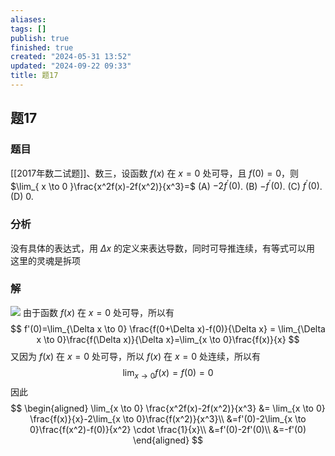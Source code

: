 ```yaml
---
aliases: 
tags: []
publish: true
finished: true
created: "2024-05-31 13:52"
updated: "2024-09-22 09:33"
title: 题17
---
```

## 题17
### 题目
[[2017年数二试题]]、数三，设函数 $f(x)$ 在 $x=0$ 处可导，且 $f(0)=0$，则 $\lim_{ x \to 0 }\frac{x^2f(x)-2f(x^2)}{x^3}=$
(A) $-2f^{\prime}(0)$.
(B) $-f^{\prime}(0)$.
(C) $f^{\prime}(0)$.
(D) $0$.
### 分析
没有具体的表达式，用 $\Delta x$ 的定义来表达导数，同时可导推连续，有等式可以用
这里的灵魂是拆项
### 解 
![](https://img.hwenyi.tech/202402031031033.webp)
由于函数 $f(x)$ 在 $x=0$ 处可导，所以有
$$
f'(0)=\lim_{\Delta x \to 0} \frac{f(0+\Delta x)-f(0)}{\Delta x} = \lim_{\Delta x \to 0}\frac{f(\Delta x)}{\Delta x}=\lim_{x \to 0}\frac{f(x)}{x}
$$
又因为 $f(x)$ 在 $x=0$ 处可导，所以 $f(x)$ 在 $x=0$ 处连续，所以有
$$
\lim_{x\to 0}f(x)=f(0)=0
$$
因此
$$
\begin{aligned}
\lim_{x \to 0} \frac{x^2f(x)-2f(x^2)}{x^3} &= \lim_{x \to 0} \frac{f(x)}{x}-2\lim_{x \to 0}\frac{f(x^2)}{x^3}\\
&=f'(0)-2\lim_{x \to 0}\frac{f(x^2)-f(0)}{x^2} \cdot \frac{1}{x}\\
&=f'(0)-2f'(0)\\
&=-f'(0)
\end{aligned}
$$

